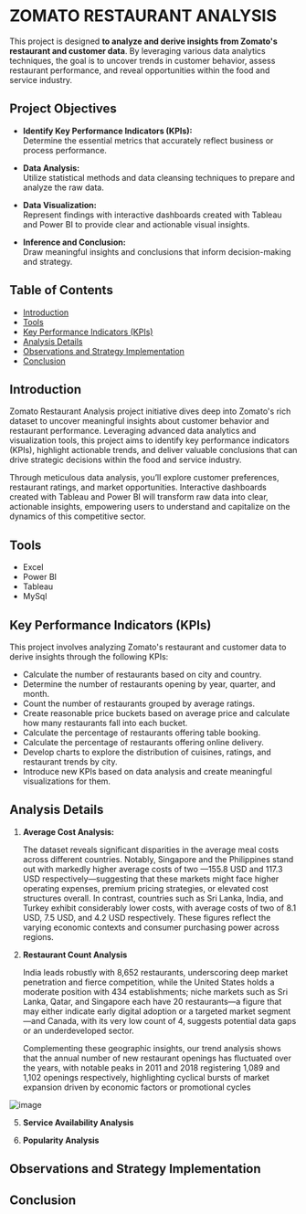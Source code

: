 
# ZOMATO RESTAURANT ANALYSIS
This project is designed **to analyze and derive insights from Zomato's restaurant and customer data**. By leveraging various data analytics techniques, the goal is to uncover trends in customer behavior, assess restaurant performance, and reveal opportunities within the food and service industry.

## Project Objectives

- **Identify Key Performance Indicators (KPIs):**  
  Determine the essential metrics that accurately reflect business or process performance.
  
- **Data Analysis:**  
  Utilize statistical methods and data cleansing techniques to prepare and analyze the raw data.

- **Data Visualization:**  
  Represent findings with interactive dashboards created with Tableau and Power BI to provide clear and actionable visual insights.

- **Inference and Conclusion:**  
  Draw meaningful insights and conclusions that inform decision-making and strategy.

## Table of Contents
- [Introduction](#introduction)
- [Tools](#tools)
- [Key Performance Indicators (KPIs)](#key-performance-indicators-kpis)
- [Analysis Details](#analysis-details)
- [Observations and Strategy Implementation](#observations-and-strategy-implementation)
- [Conclusion](#conclusion)

## Introduction
Zomato Restaurant Analysis project initiative dives deep into Zomato's rich dataset to uncover meaningful insights about customer behavior and restaurant performance. Leveraging advanced data analytics and visualization tools, this project aims to identify key performance indicators (KPIs), highlight actionable trends, and deliver valuable conclusions that can drive strategic decisions within the food and service industry.

Through meticulous data analysis, you’ll explore customer preferences, restaurant ratings, and market opportunities. Interactive dashboards created with Tableau and Power BI will transform raw data into clear, actionable insights, empowering users to understand and capitalize on the dynamics of this competitive sector.

## Tools
- Excel
- Power BI
- Tableau
- MySql
  
## Key Performance Indicators (KPIs)

This project involves analyzing Zomato's restaurant and customer data to derive insights through the following KPIs:


 - Calculate the number of restaurants based on city and country.
 - Determine the number of restaurants opening by year, quarter, and month.
 - Count the number of restaurants grouped by average ratings.   
 - Create reasonable price buckets based on average price and calculate how many restaurants fall into each bucket.
 - Calculate the percentage of restaurants offering table booking.
 - Calculate the percentage of restaurants offering online delivery.
 - Develop charts to explore the distribution of cuisines, ratings, and restaurant trends by city.
 - Introduce new KPIs based on data analysis and create meaningful visualizations for them.

## Analysis Details

1. **Average Cost Analysis:**

   The dataset reveals significant disparities in the average meal costs across different countries. Notably, Singapore and the Philippines stand out with markedly higher average costs of two —155.8 USD and 117.3 USD respectively—suggesting that these markets might face higher operating expenses, premium pricing strategies, or elevated cost structures overall. In contrast, countries such as Sri Lanka, India, and Turkey exhibit considerably lower costs, with average costs of two of 8.1 USD, 7.5 USD, and 4.2 USD respectively. These figures reflect the varying economic contexts and consumer purchasing power across regions.
   
3. **Restaurant Count Analysis**

   India leads robustly with 8,652 restaurants, underscoring deep market penetration and fierce competition, while the United States holds a moderate position with 434 establishments; niche markets such as Sri Lanka, Qatar, and Singapore each have 20 restaurants—a figure that may either indicate early digital adoption or a targeted market segment—and Canada, with its very low count of 4, suggests potential data gaps or an underdeveloped sector.

    Complementing these geographic insights, our trend analysis shows that the annual number of new restaurant openings has fluctuated over the years, with notable peaks in 2011 and 2018 registering 1,089 and 1,102 openings respectively, highlighting cyclical bursts of market expansion driven by economic factors or promotional cycles

![image](https://github.com/user-attachments/assets/0b2757b4-ebd1-4fb4-9b2d-9ade4fb38c47)

    
5. **Service Availability Analysis**

     

6. **Popularity Analysis**


## Observations and Strategy Implementation



## Conclusion



